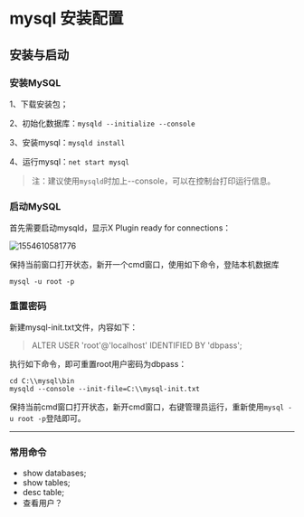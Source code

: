 # mysql 安装配置

## 安装与启动

### 安装MySQL

1、下载安装包；

2、初始化数据库：`mysqld --initialize --console`

3、安装mysql：`mysqld install`

4、运行mysql：`net start mysql`

> 注：建议使用`mysqld`时加上--console，可以在控制台打印运行信息。

### 启动MySQL

首先需要启动mysqld，显示X Plugin ready for connections：

![1554610581776](C:\Users\YINGPE~1\AppData\Local\Temp\1554610581776.png)

保持当前窗口打开状态，新开一个cmd窗口，使用如下命令，登陆本机数据库

```
mysql -u root -p
```

### 重置密码

新建mysql-init.txt文件，内容如下：

> ALTER USER 'root'@'localhost' IDENTIFIED BY 'dbpass';

执行如下命令，即可重置root用户密码为dbpass：

```shell
cd C:\\mysql\bin
mysqld --console --init-file=C:\\mysql-init.txt
```

保持当前cmd窗口打开状态，新开cmd窗口，右键管理员运行，重新使用`mysql -u root -p`登陆即可。

------

### 常用命令

* show databases;
* show tables;
* desc table;
* 查看用户？